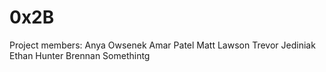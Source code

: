 # 0x2B

Project members:
Anya Owsenek
Amar Patel
Matt Lawson
Trevor Jediniak
Ethan Hunter
Brennan Somethintg
